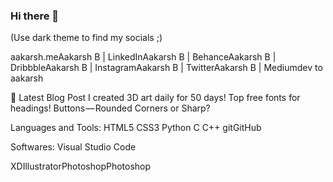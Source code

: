 ### Hi there 👋

(Use dark theme to find my socials ;)

aakarsh.meAakarsh B | LinkedInAakarsh B | BehanceAakarsh B | DribbbleAakarsh B | InstagramAakarsh B | TwitterAakarsh B | Mediumdev to aakarsh




📕 Latest Blog Post
I created 3D art daily for 50 days!
Top free fonts for headings!
Buttons — Rounded Corners or Sharp?

Languages and Tools:
HTML5 CSS3 Python C C++ gitGitHub


Softwares:
Visual Studio Code

XDIllustratorPhotoshopPhotoshop
